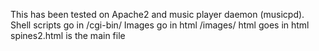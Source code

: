 This has been tested on Apache2 and music player daemon (musicpd).
Shell scripts go in /cgi-bin/
Images go in html /images/
html goes in html
spines2.html is the main file

